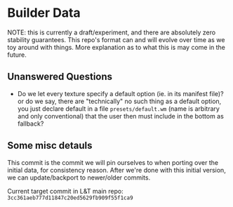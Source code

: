 # Builder Data

NOTE: this is currently a draft/experiment, and there are absolutely zero stability guarantees. This repo's format can and will evolve over time as we toy around with things. More explanation as to what this is may come in the future.

## Unanswered Questions

- Do we let every texture specify a default option (ie. in its manifest file)? or do we say, there are "technically" no such thing as a default option, you just declare default in a file `presets/default.wm` (name is arbitrary and only conventional) that the user then must include in the bottom as fallback?

## Some misc detauls

This commit is the commit we will pin ourselves to when porting over the initial data, for consistency reason. After we're done with this initial version, we can update/backport to newer/older commits.

Current target commit in L&T main repo: `3cc361aeb777d11847c20ed5629fb909f55f1ca9`

<!--
The below is for checking the repo history for older versions of textures that could get added here as variants. For later!

- Newest commit checked: todo
- Oldest commit checked: todo
-->
